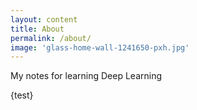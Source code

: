 ```yaml
---
layout: content
title: About
permalink: /about/
image: 'glass-home-wall-1241650-pxh.jpg'
---
```


My notes for learning Deep Learning

{test}